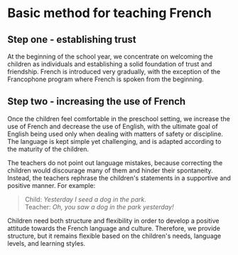 # Basic method for teaching French

## Step one - establishing trust

At the beginning of the school year, we concentrate on welcoming the children as individuals
and establishing a solid foundation of trust and friendship. French is introduced very gradually,
with the exception of the Francophone program where French is spoken from the beginning.

## Step two - increasing the use of French

Once the children feel comfortable in the preschool setting, we increase the use of French and
decrease the use of English, with the ultimate goal of English being used only when dealing with
matters of safety or discipline. The language is kept simple yet challenging, and is adapted
according to the maturity of the children.

The teachers do not point out language mistakes, because correcting the children would
discourage many of them and hinder their spontaneity. Instead, the teachers rephrase the
children's statements in a supportive and positive manner. For example:

> Child: _Yesterday I seed a dog in the park._  
> Teacher: _Oh, you saw a dog in the park yesterday!_

Children need both structure and flexibility in order to develop a positive attitude towards the
French language and culture. Therefore, we provide structure, but it remains flexible based on
the children's needs, language levels, and learning styles.